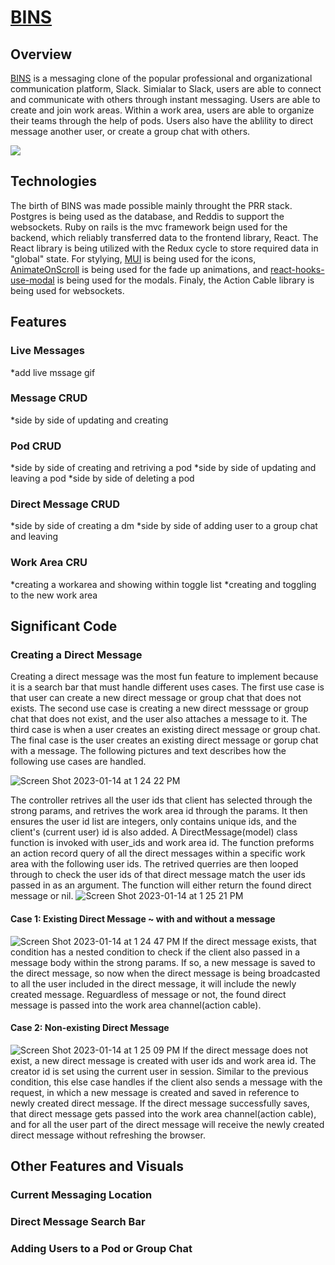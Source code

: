 # [BINS](https://bins.onrender.com/)

## Overview 

[BINS](https://bins.onrender.com/) is a messaging clone of the popular professional and organizational communication platform, Slack. Simialar to Slack, users are able to connect and communicate with others through instant messaging. Users are able to create and join work areas. Within a work area, users are able to organize their teams through the help of pods. Users also have the ablility to direct message another user, or create a group chat with others.  

![](https://github.com/kaushaltheeG/BINS/blob/main/splashpage.gif)

## Technologies 

The birth of BINS was made possible mainly throught the PRR stack. Postgres is being used as the database, and Reddis to support the websockets. Ruby on rails is the mvc framework beign used for the backend, which reliably transferred data to the frontend library, React. The React library is being utilized with the Redux cycle to store required data in "global" state. For stylying, [MUI](https://mui.com/) is being used for the icons, [AnimateOnScroll](https://michalsnik.github.io/aos/) is being used for the fade up animations, and [react-hooks-use-modal](https://www.npmjs.com/package/react-hooks-use-modal) is being used for the modals. Finaly, the Action Cable library is being used for websockets.

## Features 

### Live Messages 
*add live mssage gif 

### Message CRUD
*side by side of updating and creating 

### Pod CRUD 
*side by side of creating and retriving a pod 
*side by side of updating and leaving a pod 
*side by side of deleting a pod 

### Direct Message CRUD
*side by side of creating a dm 
*side by side of adding user to a group chat and leaving 

### Work Area CRU 
*creating a workarea and showing within toggle list 
*creating and toggling to the new work area 

## Significant Code 

### Creating a Direct Message 
Creating a direct message was the most fun feature to implement because it is a search bar that must handle different uses cases. The first use case is that user can create a new direct message or group chat that does not exists. The second use case is creating a new direct messsage or group chat that does not exist, and the user also attaches a message to it. The third case is when a user creates an existing direct message or group chat. The final case is the user creates an existing direct message or gorup chat with a message. The following pictures and text describes how the following use cases are handled.

![Screen Shot 2023-01-14 at 1 24 22 PM](https://user-images.githubusercontent.com/26070301/212497732-c3aaa304-5eb7-4902-940a-fd93d1fc221d.png)

The controller retrives all the user ids that client has selected through the strong params, and retrives the work area id through the params. It then ensures the user id list are integers, only contains unique ids, and the client's (current user) id is also added. A DirectMessage(model) class function is invoked with user_ids and work area id. The function preforms an action record query of all the direct messages within a specific work area with the following user ids. The retrived querries are then looped through to check the user ids of that direct message match the user ids passed in as an argument. The function will either return the found direct message or nil. 
![Screen Shot 2023-01-14 at 1 25 21 PM](https://user-images.githubusercontent.com/26070301/212497753-3024f1a2-dbda-40a7-b55e-da9dda78976e.png)

#### Case 1: Existing Direct Message ~ with and without a message 
![Screen Shot 2023-01-14 at 1 24 47 PM](https://user-images.githubusercontent.com/26070301/212497808-198cafe4-0f40-4a51-a46a-e36cb16b4aac.png)
If the direct message exists, that condition has a nested condition to check if the client also passed in a message body within the strong params. If so, a new message is saved to the direct message, so now when the direct message is being broadcasted to all the user included in the direct message, it will include the newly created message. Reguardless of message or not, the found direct message is passed into the work area channel(action cable). 

#### Case 2: Non-existing Direct Message 
![Screen Shot 2023-01-14 at 1 25 09 PM](https://user-images.githubusercontent.com/26070301/212498085-8412e4ce-2f11-46b5-8ae4-dd521f562249.png)
If the direct message does not exist, a new direct message is created with user ids and work area id. The creator id is set using the current user in session. Similar to the previous condition, this else case handles if the client also sends a message with the request, in which a new message is created and saved in reference to newly created direct message. If the direct message successfully saves, that direct message gets passed into the work area channel(action cable), and for all the user part of the direct message will receive the newly created direct message without refreshing the browser. 


## Other Features and Visuals 

### Current Messaging Location 

### Direct Message Search Bar 

### Adding Users to a Pod or Group Chat 

